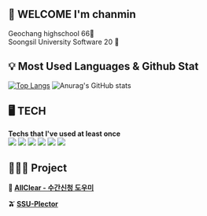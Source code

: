 ## 👋 WELCOME I'm chanmin 

Geochang highschool 66🏨<br/>
Soongsil University Software 20 🏬

## 💡 Most Used Languages & Github Stat
[![Top Langs](https://github-readme-stats.vercel.app/api/top-langs/?username=chanmin-00&layout=compact)](https://github.com/chanmin-00/github-readme-stats)
![Anurag's GitHub stats](https://github-readme-stats.vercel.app/api?username=chanmin-00&show_icons=true&theme=radical)

## 🖥️ **TECH** 
**Techs that I've used at least once<br/>**
<img src="https://img.shields.io/badge/cplusplus-00599C?style=flat-square&logo=cplusplus&logoColor=white"/> <img src="https://img.shields.io/badge/c-A8B9CC?style=flat-square&logo=c&logoColor=white"/> <img src="https://img.shields.io/badge/java-007396?style=for-the-badge&logo=java&logoColor=white">
<img src="https://img.shields.io/badge/spring-6DB33F?style=for-the-badge&logo=spring&logoColor=white"> <img src = "https://img.shields.io/badge/python-3670A0?style=for-the-badge&logo=python&logoColor=ffdd54"> <img src="https://img.shields.io/badge/mysql-4479A1?style=for-the-badge&logo=mysql&logoColor=white">


## 👩‍👧‍👦 **Project** 
**🏬 [AllClear - 수간신청 도우미](https://github.com/AC-corporation/server)**

**🫒 [SSU-Plector](https://github.com/SSU-Plector)**
<!--
**chanmin-00/chanmin-00** is a ✨ _special_ ✨ repository because its `README.md` (this file) appears on your GitHub profile.

Here are some ideas to get you started:

- 🔭 I’m currently working on ...
- 🌱 I’m currently learning ...
- 👯 I’m looking to collaborate on ...
- 🤔 I’m looking for help with ...
- 💬 Ask me about ...
- 📫 How to reach me: ...
- 😄 Pronouns: ...
- ⚡ Fun fact: ...
-->
